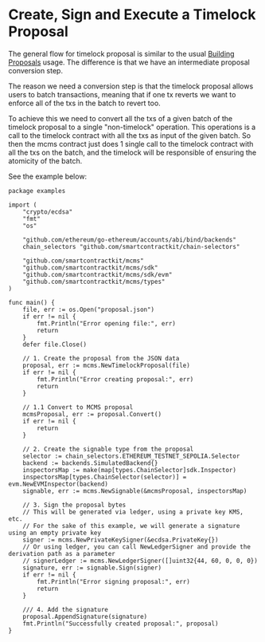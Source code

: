 # Create, Sign and Execute a Timelock Proposal

The general flow for timelock proposal is similar to the usual [Building Proposals](./building-proposals.md)
usage. The difference is that we have an intermediate proposal conversion step.

The reason we need a conversion step is that the timelock proposal allows users to
batch transactions, meaning that if one tx reverts we want to enforce all of the txs
in the batch to revert too.

To achieve this we need to convert all the txs of a given batch of the timelock
proposal to a single "non-timelock" operation. This operations is a call to the
timelock contract with all the txs as input of the given batch. So then the
mcms contract just does 1 single call to the timelock contract with all the txs
on the batch, and the timelock will be responsible of ensuring the atomicity of the batch.

See the example below:

```golang
package examples

import (
	"crypto/ecdsa"
	"fmt"
	"os"

	"github.com/ethereum/go-ethereum/accounts/abi/bind/backends"
	chain_selectors "github.com/smartcontractkit/chain-selectors"

	"github.com/smartcontractkit/mcms"
	"github.com/smartcontractkit/mcms/sdk"
	"github.com/smartcontractkit/mcms/sdk/evm"
	"github.com/smartcontractkit/mcms/types"
)

func main() {
	file, err := os.Open("proposal.json")
	if err != nil {
		fmt.Println("Error opening file:", err)
		return
	}
	defer file.Close()

	// 1. Create the proposal from the JSON data
	proposal, err := mcms.NewTimelockProposal(file)
	if err != nil {
		fmt.Println("Error creating proposal:", err)
		return
	}

	// 1.1 Convert to MCMS proposal
	mcmsProposal, err := proposal.Convert()
	if err != nil {
		return
	}

	// 2. Create the signable type from the proposal
	selector := chain_selectors.ETHEREUM_TESTNET_SEPOLIA.Selector
	backend := backends.SimulatedBackend{}
	inspectorsMap := make(map[types.ChainSelector]sdk.Inspector)
	inspectorsMap[types.ChainSelector(selector)] = evm.NewEVMInspector(backend)
	signable, err := mcms.NewSignable(&mcmsProposal, inspectorsMap)

	// 3. Sign the proposal bytes
	// This will be generated via ledger, using a private key KMS, etc.
	// For the sake of this example, we will generate a signature using an empty private key
	signer := mcms.NewPrivateKeySigner(&ecdsa.PrivateKey{})
	// Or using ledger, you can call NewLedgerSigner and provide the derivation path as a parameter
	// signerLedger := mcms.NewLedgerSigner([]uint32{44, 60, 0, 0, 0})
	signature, err := signable.Sign(signer)
	if err != nil {
		fmt.Println("Error signing proposal:", err)
		return
	}

	/// 4. Add the signature
	proposal.AppendSignature(signature)
	fmt.Println("Successfully created proposal:", proposal)
}
```